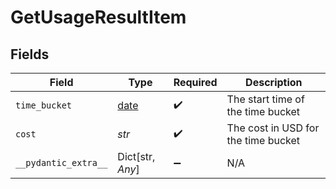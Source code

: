 # GetUsageResultItem


## Fields

| Field                                                                | Type                                                                 | Required                                                             | Description                                                          |
| -------------------------------------------------------------------- | -------------------------------------------------------------------- | -------------------------------------------------------------------- | -------------------------------------------------------------------- |
| `time_bucket`                                                        | [date](https://docs.python.org/3/library/datetime.html#date-objects) | :heavy_check_mark:                                                   | The start time of the time bucket                                    |
| `cost`                                                               | *str*                                                                | :heavy_check_mark:                                                   | The cost in USD for the time bucket                                  |
| `__pydantic_extra__`                                                 | Dict[str, *Any*]                                                     | :heavy_minus_sign:                                                   | N/A                                                                  |